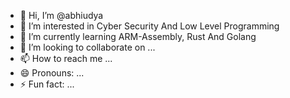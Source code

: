 - 👋 Hi, I’m @abhiudya
- 👀 I’m interested in Cyber Security And Low Level Programming
- 🌱 I’m currently learning ARM-Assembly, Rust And Golang
- 💞️ I’m looking to collaborate on ...
- 📫 How to reach me ...
- 😄 Pronouns: ...
- ⚡ Fun fact: ...

<!---
abhiudya/abhiudya is a ✨ special ✨ repository because its `README.md` (this file) appears on your GitHub profile.
You can click the Preview link to take a look at your changes.
--->
